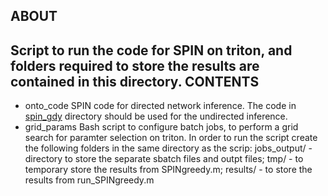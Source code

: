 **ABOUT**
--------------
Script to run the code for SPIN on triton, and folders required to store the results are contained in this directory.
**CONTENTS**
---------------
* onto_code
SPIN code for directed network inference. The code in [spin_gdy](../spin_gdy) directory should be used for the
undirected inference.
* grid_params
Bash script to configure batch jobs, to perform a grid search for paramter selection on triton.
In order to run the script create the following folders in the same directory as the scrip:
jobs_output/ - directory to store the separate sbatch files and outpt files;
tmp/ - to temporary store the results from SPINgreedy.m;
results/ - to store the results from run_SPINgreedy.m
